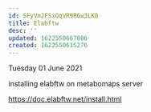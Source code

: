 ```yaml
---
id: SFyVm2FSxQqVR9R6w3LK8
title: Elabftw
desc: ''
updated: 1622550667886
created: 1622550615276
---
```


Tuesday 01 June 2021

installing elabftw on metabomaps server

https://doc.elabftw.net/install.html


